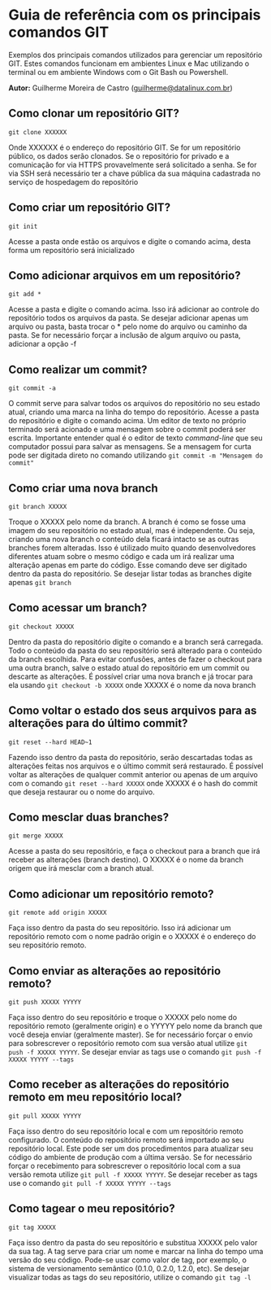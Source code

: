 # Guia de referência com os principais comandos GIT
Exemplos dos principais comandos utilizados para gerenciar um repositório GIT. Estes comandos funcionam em ambientes Linux e Mac utilizando o terminal ou em ambiente Windows com o Git Bash ou Powershell.

**Autor:** Guilherme Moreira de Castro (guilherme@datalinux.com.br)

## Como clonar um repositório GIT?

```git clone XXXXXX```

Onde XXXXXX é o endereço do repositório GIT. Se for um repositório público, os dados serão clonados. Se o repositório for privado e a comunicação for via HTTPS provavelmente será solicitado a senha. Se for via SSH será necessário ter a chave pública da sua máquina cadastrada no serviço de hospedagem do repositório

## Como criar um repositório GIT?

```git init```

Acesse a pasta onde estão os arquivos e digite o comando acima, desta forma um repositório será inicializado


## Como adicionar arquivos em um repositório?

```git add *```

Acesse a pasta e digite o comando acima. Isso irá adicionar ao controle do repositório todos os arquivos da pasta. Se desejar adicionar apenas um arquivo ou pasta, basta trocar o * pelo nome do arquivo ou caminho da pasta. Se for necessário forçar a inclusão de algum arquivo ou pasta, adicionar a opção -f

## Como realizar um commit?

```git commit -a```

O commit serve para salvar todos os arquivos do repositório no seu estado atual, criando uma marca na linha do tempo do repositório. Acesse a pasta do repositório e digite o comando acima. Um editor de texto no próprio terminado será acionado e uma mensagem sobre o commit poderá ser escrita. Importante entender qual é o editor de texto *command-line* que seu computador possui para salvar as mensagens. Se a mensagem for curta pode ser digitada direto no comando utilizando ```git commit -m "Mensagem do commit"```

## Como criar uma nova branch

```git branch XXXXX```

Troque o XXXXX pelo nome da branch. A branch é como se fosse uma imagem do seu repositório no estado atual, mas é independente. Ou seja, criando uma nova branch o conteúdo dela ficará intacto se as outras branches forem alteradas. Isso é utilizado muito quando desenvolvedores diferentes atuam sobre o mesmo código e cada um irá realizar uma alteração apenas em parte do código. Esse comando deve ser digitado dentro da pasta do repositório. Se desejar listar todas as branches digite apenas ```git branch```

## Como acessar um branch?

```git checkout XXXXX```

Dentro da pasta do repositório digite o comando e a branch será carregada. Todo o conteúdo da pasta do seu repositório será alterado para o conteúdo da branch escolhida. Para evitar confusões, antes de fazer o checkout para uma outra branch, salve o estado atual do repositório em um commit ou descarte as alterações. É possível criar uma nova branch e já trocar para ela usando ```git checkout -b XXXXX``` onde XXXXX é o nome da nova branch

## Como voltar o estado dos seus arquivos para as alterações para do último commit?

```git reset --hard HEAD~1```

Fazendo isso dentro da pasta do repositório, serão descartadas todas as alterações feitas nos arquivos e o último commit será restaurado. É possível voltar as alterações de qualquer commit anterior ou apenas de um arquivo com o comando ```git reset --hard XXXXX``` onde XXXXX é o hash do commit que deseja restaurar ou o nome do arquivo.

## Como mesclar duas branches?

```git merge XXXXX```

Acesse a pasta do seu repositório, e faça o checkout para a branch que irá receber as alterações (branch destino). O XXXXX é o nome da branch origem que irá mesclar com a branch atual.

## Como adicionar um repositório remoto?

```git remote add origin XXXXX```

Faça isso dentro da pasta do seu repositório. Isso irá adicionar um repositório remoto com o nome padrão origin e o XXXXX é o endereço do seu repositório remoto.

## Como enviar as alterações ao repositório remoto?

```git push XXXXX YYYYY```

Faça isso dentro do seu repositório e troque o XXXXX pelo nome do repositório remoto (geralmente origin) e o YYYYY pelo nome da branch que você deseja enviar (geralmente master). Se for necessário forçar o envio para sobrescrever o repositório remoto com sua versão atual utilize ```git push -f XXXXX YYYYY```. Se desejar enviar as tags use o comando ```git push -f XXXXX YYYYY --tags```

## Como receber as alterações do repositório remoto em meu repositório local?

```git pull XXXXX YYYYY```

Faça isso dentro do seu repositório local e com um repositório remoto configurado. O conteúdo do repositório remoto será importado ao seu repositório local. Este pode ser um dos procedimentos para atualizar seu código do ambiente de produção com a última versão. Se for necessário forçar o recebimento para sobrescrever o repositório local com a sua versão remota utilize ```git pull -f XXXXX YYYYY```. Se desejar receber as tags use o comando ```git pull -f XXXXX YYYYY --tags```

## Como tagear o meu repositório?

```git tag XXXXX```

Faça isso dentro da pasta do seu repositório e substitua XXXXX pelo valor da sua tag. A tag serve para criar um nome e marcar na linha do tempo uma versão do seu código. Pode-se usar como valor de tag, por exemplo, o sistema de versionamento semântico (0.1.0, 0.2.0, 1.2.0, etc). Se desejar visualizar todas as tags do seu repositório, utilize o comando ```git tag -l```